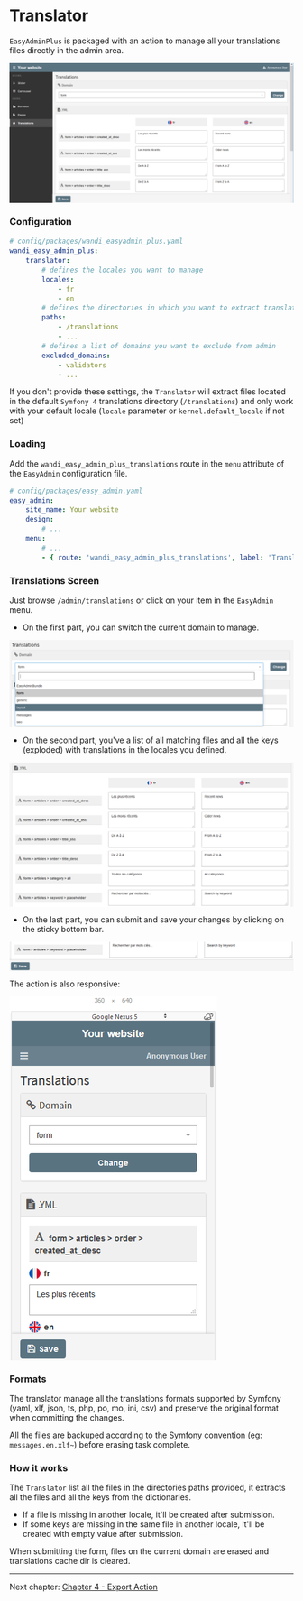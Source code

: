 # Translator

`EasyAdminPlus` is packaged with an action to manage all your translations files directly in the admin area.

<img src="images/translations-desktop.png" align="center" alt="Translations Desktop" />

### Configuration

```yaml
# config/packages/wandi_easyadmin_plus.yaml
wandi_easy_admin_plus:
    translator:
        # defines the locales you want to manage
        locales:
            - fr
            - en
        # defines the directories in which you want to extract translations files
        paths:
            - /translations
            - ...
        # defines a list of domains you want to exclude from admin
        excluded_domains:
            - validators
            - ...
```

If you don't provide these settings, the `Translator` will extract files located in the default `Symfony 4` translations directory (`/translations`) and only work with your default locale (`locale` parameter or `kernel.default_locale` if not set)

### Loading

Add the `wandi_easy_admin_plus_translations` route in the `menu` attribute of the `EasyAdmin` configuration file.

```yaml
# config/packages/easy_admin.yaml
easy_admin:
    site_name: Your website
    design:
        # ...
    menu:
        # ...
        - { route: 'wandi_easy_admin_plus_translations', label: 'Translations', icon: 'globe' }
```

### Translations Screen

Just browse `/admin/translations` or click on your item in the `EasyAdmin` menu.

* On the first part, you can switch the current domain to manage.

<img src="images/translations-desktop-domains.png" align="center" alt="Translations Domains" />

* On the second part, you've a list of all matching files and all the keys (exploded) with translations in the locales you defined.

<img src="images/translations-desktop-translations.png" align="center" alt="Translations files, keys & values" />

* On the last part, you can submit and save your changes by clicking on the sticky bottom bar.

<img src="images/translations-desktop-save.png" align="center" alt="Translations Save" />

The action is also responsive:

<img src="images/translations-mobile.png" align="center" alt="Translations Mobile" />

### Formats

The translator manage all the translations formats supported by Symfony (yaml, xlf, json, ts, php, po, mo, ini, csv) and preserve the original format when committing the changes.

All the files are backuped according to the Symfony convention (eg: `messages.en.xlf~`) before erasing task complete.

### How it works

The `Translator` list all the files in the directories paths provided, it extracts all the files and all the keys from the dictionaries.

- If a file is missing in another locale, it'll be created after submission.
- If some keys are missing in the same file in another locale, it'll be created with empty value after submission.

When submitting the form, files on the current domain are erased and translations cache dir is cleared.

----------

Next chapter: [Chapter 4 - Export Action](chapter-4.md)